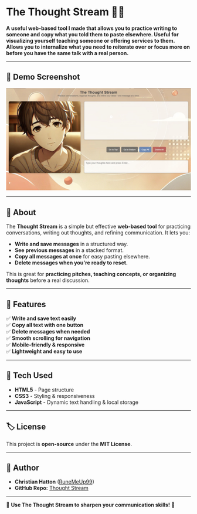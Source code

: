 # The Thought Stream 🌊💭  
**A useful web-based tool I made that allows you to practice writing to someone and copy what you told them to paste elsewhere. Useful for visualizing yourself teaching someone or offering services to them. Allows you to internalize what you need to reiterate over or focus more on before you have the same talk with a real person.**

---

## 📸 Demo Screenshot  
![Thought Stream Demo](demo.jpg)

---

## 📖 About  
The **Thought Stream** is a simple but effective **web-based tool** for practicing conversations, writing out thoughts, and refining communication. It lets you:
- **Write and save messages** in a structured way.
- **See previous messages** in a stacked format.
- **Copy all messages at once** for easy pasting elsewhere.
- **Delete messages when you're ready to reset.**

This is great for **practicing pitches, teaching concepts, or organizing thoughts** before a real discussion.

---

## 🚀 Features  
✅ **Write and save text easily**  
✅ **Copy all text with one button**  
✅ **Delete messages when needed**  
✅ **Smooth scrolling for navigation**  
✅ **Mobile-friendly & responsive**  
✅ **Lightweight and easy to use**  

---

## 🎨 Tech Used  
- **HTML5** - Page structure  
- **CSS3** - Styling & responsiveness  
- **JavaScript** - Dynamic text handling & local storage  

---

## 🏷️ License  
This project is **open-source** under the **MIT License**.  

---

## 👤 Author  
- **Christian Hatton** ([RuneMeUp99](https://github.com/RuneMeUp99))  
- **GitHub Repo:** [Thought Stream](https://github.com/RuneMeUp99/thought-stream/)  

---

🎉 **Use The Thought Stream to sharpen your communication skills!** 🚀
